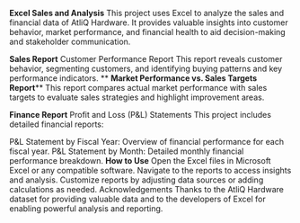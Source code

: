 **Excel Sales and Analysis**
This project uses Excel to analyze the sales and financial data of AtliQ Hardware. It provides valuable insights into customer behavior, market performance, and financial health to aid decision-making and stakeholder communication.

**Sales Report**
Customer Performance Report
This report reveals customer behavior, segmenting customers, and identifying buying patterns and key performance indicators.
**
**Market Performance vs. Sales Targets Report****
This report compares actual market performance with sales targets to evaluate sales strategies and highlight improvement areas.

**Finance Report**
Profit and Loss (P&L) Statements
This project includes detailed financial reports:

P&L Statement by Fiscal Year: Overview of financial performance for each fiscal year.
P&L Statement by Month: Detailed monthly financial performance breakdown.
**How to Use**
Open the Excel files in Microsoft Excel or any compatible software.
Navigate to the reports to access insights and analysis.
Customize reports by adjusting data sources or adding calculations as needed.
Acknowledgements
Thanks to the AtliQ Hardware dataset for providing valuable data and to the developers of Excel for enabling powerful analysis and reporting.


